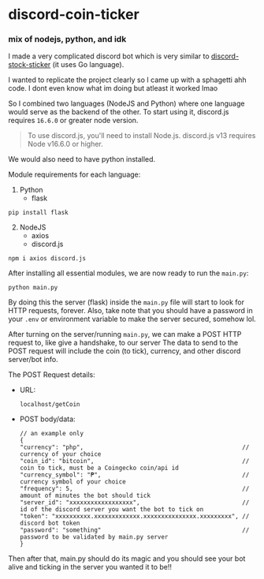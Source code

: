 # discord-coin-ticker
### mix of nodejs, python, and idk

I made a very complicated discord bot which is very similar to [discord-stock-sticker](https://github.com/rssnyder/discord-stock-ticker) (it uses Go language).

I wanted to replicate the project clearly so I came up with a sphagetti ahh code. I dont even know what im doing but atleast it worked lmao

So I combined two languages (NodeJS and Python) where one language would serve as the backend of the other. To start using it, discord.js requires `16.6.0` or greater node version.

> To use discord.js, you'll need to install Node.js. discord.js v13 requires Node v16.6.0 or higher.

We would also need to have python installed.

Module requirements for each language:
1. Python
    - flask
```
pip install flask
```

2. NodeJS
    - axios
    - discord.js
```
npm i axios discord.js
```

After installing all essential modules, we are now ready to run the `main.py`:
```
python main.py
```

By doing this the server (flask) inside the `main.py` file will start to look for HTTP requests, forever. Also, take note that you should have a password in your `.env` or environment variable to make the server secured, somehow lol.

After turning on the server/running `main.py`, we can make a POST HTTP request to, like give a handshake, to our server The data to send to the POST request will include the coin (to tick), currency, and other discord server/bot info.

The POST Request details:

- URL:
    ```
    localhost/getCoin
    ```

- POST body/data:
    ```
    // an example only
    {
    "currency": "php",                                             // currency of your choice
    "coin_id": "bitcoin",                                          // coin to tick, must be a Coingecko coin/api id
    "currency_symbol": "₱",                                        // currency symbol of your choice
    "frequency": 5,                                                // amount of minutes the bot should tick
    "server_id": "xxxxxxxxxxxxxxxxxx",                             // id of the discord server you want the bot to tick on
    "token": "xxxxxxxxxx.xxxxxxxxxxxxx.xxxxxxxxxxxxxxx.xxxxxxxxx", // discord bot token
    "password": "something"                                        // password to be validated by main.py server
    }
    ```

Then after that, main.py should do its magic and you should see your bot alive and ticking in the server you wanted it to be!!






